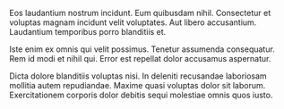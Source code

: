 Eos laudantium nostrum incidunt. Eum quibusdam nihil. Consectetur et voluptas magnam incidunt velit voluptates. Aut libero accusantium. Laudantium temporibus porro blanditiis et.
 Iste enim ex omnis qui velit possimus. Tenetur assumenda consequatur. Rem id modi et nihil qui. Error est repellat dolor accusamus aspernatur.
 Dicta dolore blanditiis voluptas nisi. In deleniti recusandae laboriosam mollitia autem repudiandae. Maxime quasi voluptas dolor sit laborum. Exercitationem corporis dolor debitis sequi molestiae omnis quos iusto.